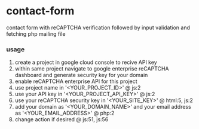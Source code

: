 # contact-form
contact form with reCAPTCHA verification followed by input validation and fetching php mailing file

### usage
1. create a project in google cloud console to recive API key
2. within same project navigate to google enterprise reCAPTCHA dashboard and generate security key for your domain
3. enable reCAPTCHA enterprise API for this project
4. use project name in '<YOUR_PROJECT_ID>' @ js:2
5. use your API key in '<YOUR_PROJECT_API_KEY>' @ js:2
6. use your reCAPTCHA security key in '<YOUR_SITE_KEY>' @ html:5, js:2
7. add your domain as '<YOUR_DOMAIN_NAME>' and your email address as '<YOUR_EMAIL_ADDRESS>' @ php:2
8. change action if desired @ js:51, js:56
